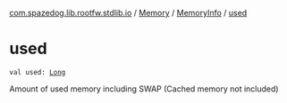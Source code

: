 [com.spazedog.lib.rootfw.stdlib.io](../../index.md) / [Memory](../index.md) / [MemoryInfo](index.md) / [used](.)

# used

`val used: `[`Long`](https://kotlinlang.org/api/latest/jvm/stdlib/kotlin/-long/index.html)

Amount of used memory including SWAP (Cached memory not included)

